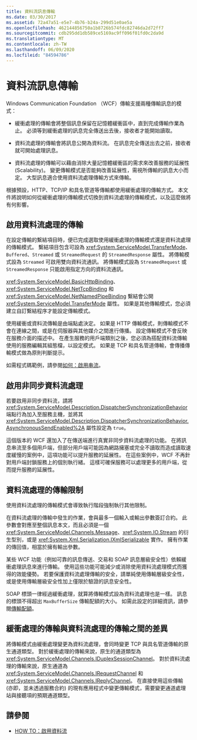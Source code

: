```yaml
---
title: 資料流訊息傳輸
ms.date: 03/30/2017
ms.assetid: 72a47a51-e5e7-4b76-b24a-299d51e0ae5a
ms.openlocfilehash: 462144856750a1b8726b574fdc82746da2d72ff7
ms.sourcegitcommit: cdb295dd1db589ce5169ac9ff096f01fd0c2da9d
ms.translationtype: MT
ms.contentlocale: zh-TW
ms.lasthandoff: 06/09/2020
ms.locfileid: "84594786"
---
```

# <a name="streaming-message-transfer"></a>資料流訊息傳輸
Windows Communication Foundation （WCF）傳輸支援兩種傳輸訊息的模式：  
  
- 緩衝處理的傳輸會將整個訊息保留在記憶體緩衝區中，直到完成傳輸作業為止。 必須等到緩衝處理的訊息完全傳送出去後，接收者才能開始讀取。  
  
- 資料流處理的傳輸會將訊息公開為資料流。 在訊息完全傳送出去之前，接收者就可開始處理訊息。  
  
- 資料流處理的傳輸可以藉由消除大量記憶體緩衝區的需求來改善服務的延展性 (Scalability)。 變更傳輸模式是否能夠改善延展性，需視所傳輸的訊息大小而定。 大型訊息適合使用資料流處理傳輸方式來傳輸。  
  
 根據預設，HTTP、TCP/IP 和具名管道等傳輸都使用緩衝處理的傳輸方式。 本文件將說明如何從緩衝處理的傳輸模式切換到資料流處理的傳輸模式，以及這麼做將有何影響。  
  
## <a name="enabling-streamed-transfers"></a>啟用資料流處理的傳輸  
 在設定傳輸的繫結項目時，便已完成選取使用緩衝處理的傳輸模式還是資料流處理的傳輸模式。 繫結項目包含可設為 <xref:System.ServiceModel.TransferMode>、`Buffered`、`Streamed` 或 `StreamedRequest` 的 `StreamedResponse` 屬性。 將傳輸模式設為 `Streamed` 可啟用雙向資料流通訊。 將傳輸模式設為 `StreamedRequest` 或 `StreamedResponse` 只能啟用指定方向的資料流通訊。  
  
 <xref:System.ServiceModel.BasicHttpBinding>、<xref:System.ServiceModel.NetTcpBinding> 和 <xref:System.ServiceModel.NetNamedPipeBinding> 繫結會公開 <xref:System.ServiceModel.TransferMode> 屬性。 如果是其他傳輸模式，您必須建立自訂繫結程序才能設定傳輸模式。  
  
 使用緩衝或資料流傳輸是由端點處決定。 如果是 HTTP 傳輸模式，則傳輸模式不會在連線之間，或是在伺服器與其他媒介之間進行傳播。 設定傳輸模式不會反映在服務介面的描述中。 在產生服務的用戶端類別之後，您必須為搭配資料流傳輸使用的服務編輯其組態檔，以設定模式。 如果是 TCP 和具名管道傳輸，會傳播傳輸模式做為原則判斷提示。  
  
 如需程式碼範例，請參閱[如何：啟用串流](how-to-enable-streaming.md)。  
  
## <a name="enabling-asynchronous-streaming"></a>啟用非同步資料流處理  
 若要啟用非同步資料流，請將 <xref:System.ServiceModel.Description.DispatcherSynchronizationBehavior> 端點行為加入至服務主機，並將其 <xref:System.ServiceModel.Description.DispatcherSynchronizationBehavior.AsynchronousSendEnabled%2A> 屬性設定為 `true`。  
  
 這個版本的 WCF 還加入了在傳送端進行真實非同步資料流處理的功能。 在將訊息串流至多個用戶端，但部分用戶端可能因為網路擁塞或完全不讀取而造成讀取速度緩慢的案例中，這項功能可以提升服務的延展性。 在這些案例中，WCF 不再針對用戶端封鎖服務上的個別執行緒。 這樣可確保服務可以處理更多的用戶端，從而提升服務的延展性。  
  
## <a name="restrictions-on-streamed-transfers"></a>資料流處理的傳輸限制  
 使用資料流處理的傳輸模式會導致執行階段強制執行其他限制。  
  
 在資料流處理的傳輸中發生的作業，會與最多一個輸入或輸出參數簽訂合約。 此參數會對應至整個訊息本文，而且必須是一個 <xref:System.ServiceModel.Channels.Message>、<xref:System.IO.Stream> 的衍生型別，或是 <xref:System.Xml.Serialization.IXmlSerializable> 實作。 擁有作業的傳回值，相當於擁有輸出參數。  
  
 某些 WCF 功能（例如可靠的訊息傳送、交易和 SOAP 訊息層級安全性）依賴緩衝處理訊息來進行傳輸。 使用這些功能可能減少或消除使用資料流處理模式而獲得的效能優勢。 若要保護資料流處理傳輸的安全，請單純使用傳輸層級安全性，或是使用傳輸層級安全性加上僅限於驗證的訊息安全性。  
  
 SOAP 標頭一律經過緩衝處理，就算將傳輸模式設為資料流處理也是一樣。 訊息的標頭不得超出 `MaxBufferSize` 傳輸配額的大小。 如需此設定的詳細資訊，請參閱[傳輸配額](transport-quotas.md)。  
  
## <a name="differences-between-buffered-and-streamed-transfers"></a>緩衝處理的傳輸與資料流處理的傳輸之間的差異  
 將傳輸模式由緩衝處理變更為資料流處理，會同時變更 TCP 與具名管道傳輸的原生通道類型。 對於緩衝處理的傳輸來說，原生的通道類型為 <xref:System.ServiceModel.Channels.IDuplexSessionChannel>。 對於資料流處理的傳輸來說，原生通道為 <xref:System.ServiceModel.Channels.IRequestChannel> 和 <xref:System.ServiceModel.Channels.IReplyChannel>。 在直接使用這些傳輸 (亦即，並未透過服務合約) 的現有應用程式中變更傳輸模式，需要變更通道處理站與接聽項的預期通道類型。  
  
## <a name="see-also"></a>請參閱

- [HOW TO：啟用資料流](how-to-enable-streaming.md)

